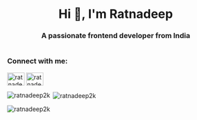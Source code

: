 <h1 align="center">Hi 👋, I'm Ratnadeep</h1>
<h3 align="center">A passionate frontend developer from India</h3>

<p align="left"> <a href="https://twitter.com/" target="blank"><img src="https://img.shields.io/twitter/follow/?logo=twitter&style=for-the-badge" alt="" /></a> </p>
      
<h3 align="left">Connect with me:</h3>
<p align="left">
<a href="https://linkedin.com/in/ratnadeep-baruah-4b14a9207" target="blank"><img align="center" src="https://raw.githubusercontent.com/rahuldkjain/github-profile-readme-generator/master/src/images/icons/Social/linked-in-alt.svg" alt="ratnadeep-baruah-4b14a9207" height="30" width="40" /></a>
<a href="https://www.leetcode.com/ratnadeep_" target="blank"><img align="center" src="https://raw.githubusercontent.com/rahuldkjain/github-profile-readme-generator/master/src/images/icons/Social/leet-code.svg" alt="ratnadeep_" height="30" width="40" /></a>
</p>

<p><img align="left" src="https://github-readme-stats.vercel.app/api/top-langs?username=ratnadeep2k&show_icons=true&locale=en&layout=compact" alt="ratnadeep2k" /></p>

<p>&nbsp;<img align="center" src="https://github-readme-stats.vercel.app/api?username=ratnadeep2k&show_icons=true&locale=en" alt="ratnadeep2k" /></p>

<p><img align="center" src="https://github-readme-streak-stats.herokuapp.com/?user=ratnadeep2k&" alt="ratnadeep2k" /></p>
